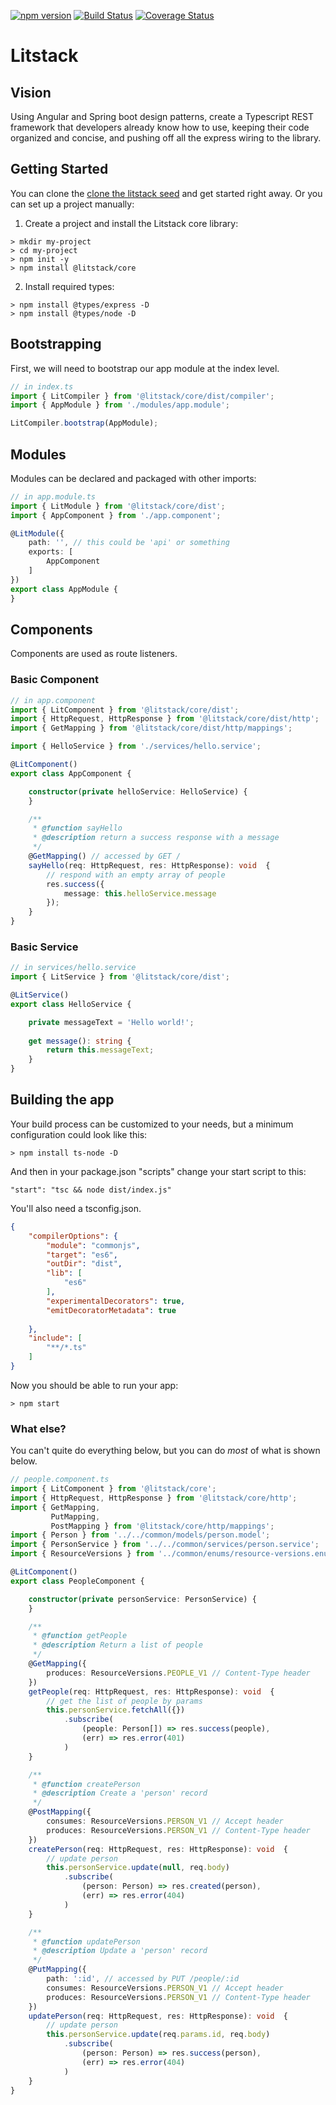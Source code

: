 [![npm version](https://badge.fury.io/js/%40litstack%2Fcore.svg)](https://badge.fury.io/js/%40litstack%2Fcore) [![Build Status](https://travis-ci.org/codyjdalton/litstack.svg?branch=master)](https://travis-ci.org/codyjdalton/litstack) [![Coverage Status](https://coveralls.io/repos/github/codyjdalton/litstack/badge.svg?branch=master)](https://coveralls.io/github/codyjdalton/litstack?branch=master)

# Litstack

## Vision

Using Angular and Spring boot design patterns, create a Typescript REST framework that developers already know how to use, keeping their code organized and concise, and pushing off all the express wiring to the library.

## Getting Started

You can clone the [clone the litstack seed](https://github.com/codyjdalton/litstack-seed) and get started right away. Or you can set up a project manually:

1. Create a project and install the Litstack core library:

```
> mkdir my-project
> cd my-project
> npm init -y
> npm install @litstack/core
```

2. Install required types:

```
> npm install @types/express -D
> npm install @types/node -D
```

## Bootstrapping
First, we will need to bootstrap our app module at the index level.

```typescript
// in index.ts
import { LitCompiler } from '@litstack/core/dist/compiler';
import { AppModule } from './modules/app.module';

LitCompiler.bootstrap(AppModule);
```

## Modules
Modules can be declared and packaged with other imports:

```typescript
// in app.module.ts
import { LitModule } from '@litstack/core/dist';
import { AppComponent } from './app.component';

@LitModule({
    path: '', // this could be 'api' or something
    exports: [
        AppComponent
    ]
})
export class AppModule {
}
```

## Components
Components are used as route listeners.

### Basic Component

```typescript
// in app.component
import { LitComponent } from '@litstack/core/dist';
import { HttpRequest, HttpResponse } from '@litstack/core/dist/http';
import { GetMapping } from '@litstack/core/dist/http/mappings';

import { HelloService } from './services/hello.service';

@LitComponent()
export class AppComponent {

    constructor(private helloService: HelloService) {
    }

    /**
     * @function sayHello
     * @description return a success response with a message
     */ 
    @GetMapping() // accessed by GET /
    sayHello(req: HttpRequest, res: HttpResponse): void  {
        // respond with an empty array of people
        res.success({
            message: this.helloService.message
        });
    }
}
```

### Basic Service

```typescript
// in services/hello.service
import { LitService } from '@litstack/core/dist';

@LitService()
export class HelloService {

    private messageText = 'Hello world!';
    
    get message(): string {
        return this.messageText;
    }
}
```

## Building the app

Your build process can be customized to your needs, but a minimum configuration could look
like this:

```
> npm install ts-node -D
```

And then in your package.json "scripts" change your start script to this: 

```
"start": "tsc && node dist/index.js"
```

You'll also need a tsconfig.json.

```json
{
    "compilerOptions": {
        "module": "commonjs",
        "target": "es6",
        "outDir": "dist",
        "lib": [
            "es6"
        ],
        "experimentalDecorators": true,
        "emitDecoratorMetadata": true
        
    },
    "include": [
        "**/*.ts"
    ]
}
```

Now you should be able to run your app:

```
> npm start
```

### What else?

You can't quite do everything below, but you can do *most* of what is shown below.

```typescript
// people.component.ts
import { LitComponent } from '@litstack/core';
import { HttpRequest, HttpResponse } from '@litstack/core/http';
import { GetMapping,
         PutMapping,
         PostMapping } from '@litstack/core/http/mappings';
import { Person } from '../../common/models/person.model';
import { PersonService } from '../../common/services/person.service';
import { ResourceVersions } from '../common/enums/resource-versions.enum';

@LitComponent()
export class PeopleComponent {

    constructor(private personService: PersonService) {
    }

    /**
     * @function getPeople
     * @description Return a list of people
     */ 
    @GetMapping({
        produces: ResourceVersions.PEOPLE_V1 // Content-Type header
    })
    getPeople(req: HttpRequest, res: HttpResponse): void  {
        // get the list of people by params
        this.personService.fetchAll({})
            .subscribe(
                (people: Person[]) => res.success(people),
                (err) => res.error(401)
            )
    }

    /**
     * @function createPerson
     * @description Create a 'person' record
     */
    @PostMapping({
        consumes: ResourceVersions.PERSON_V1 // Accept header
        produces: ResourceVersions.PERSON_V1 // Content-Type header
    })
    createPerson(req: HttpRequest, res: HttpResponse): void  {
        // update person
        this.personService.update(null, req.body)
            .subscribe(
                (person: Person) => res.created(person),
                (err) => res.error(404)
            )
    }

    /**
     * @function updatePerson
     * @description Update a 'person' record
     */
    @PutMapping({
        path: ':id', // accessed by PUT /people/:id
        consumes: ResourceVersions.PERSON_V1 // Accept header
        produces: ResourceVersions.PERSON_V1 // Content-Type header
    })
    updatePerson(req: HttpRequest, res: HttpResponse): void  {
        // update person
        this.personService.update(req.params.id, req.body)
            .subscribe(
                (person: Person) => res.success(person),
                (err) => res.error(404)
            )
    }
}
```